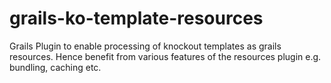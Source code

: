 grails-ko-template-resources
================================

Grails Plugin to enable processing of knockout templates as grails resources. Hence benefit from various features of the resources plugin e.g. bundling, caching etc.
